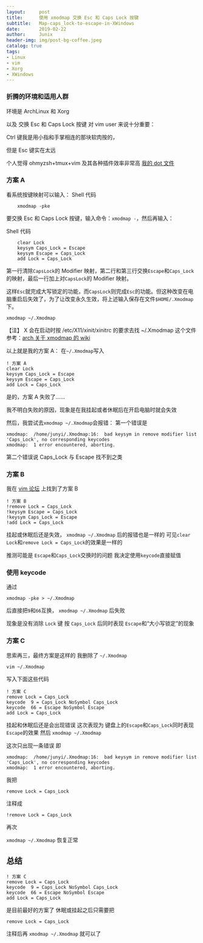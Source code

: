 ```yaml
---
layout:     post
title:      使用 xmodmap 交换 Esc 和 Caps Lock 按键
subtitle:   Map-caps_lock-to-escape-in-XWindows
date:       2019-02-22
author:     Junix
header-img: img/post-bg-coffee.jpeg
catalog: true
tags:
- Linux
- vim
- Xorg
- XWindows
---
```

### 折腾的环境和适用人群
环境是 ArchLinux 和 Xorg

以及 交换 Esc 和 Caps Lock 按键 对 vim user 来说十分重要：

Ctrl 键我是用小指和手掌相连的那块软肉按的，

但是 Esc 键实在太远

个人觉得 ohmyzsh+tmux+vim 及其各种插件效率非常高
[我的 dot 文件](https://github.com/junyixu/dotfiles)
### 方案 A
看系统按键映射可以输入：
Shell 代码

```
    xmodmap -pke
```

要交换 Esc 和 Caps Lock 按键，输入命令：```xmodmap -```，然后再输入：

Shell 代码

```
	clear Lock
    keysym Caps_Lock = Escape
    keysym Escape = Caps_Lock
    add Lock = Caps_Lock
```

第一行清除`CapsLock`的 Modifier 映射，第二行和第三行交换`Escape`和`Caps_Lock`的映射，最后一行加上对`CapsLock`的 Modifier 映射。

这样`Esc`就完成大写锁定的功能，而```CapsLock```则完成```Esc```的功能。但这种改变在电脑重启后失效了，为了让改变永久生效，将上述输入保存在文件```$HOME/.Xmodmap```下。
```
xmodmap ~/.Xmodmap
```


【注】 X 会在启动时按 /etc/X11/xinit/xinitrc 的要求去找 ~/.Xmodmap 这个文件
参考：[arch 关于 xmodmap 的 wiki](https://wiki.archlinux.org/index.php/Xmodmap)

以上就是我的方案 A：
在`~/.Xmodmap`写入

```
! 方案 A
clear Lock
keysym Caps_Lock = Escape
keysym Escape = Caps_Lock
add Lock = Caps_Lock
```
是的，方案 A 失败了……

我不明白失败的原因，现象是在我挂起或者休眠后在开启电脑时就会失效

然后，我尝试去`xmodmap ~/.Xmodmap`会报错：
第一个错误是

```
xmodmap:  /home/junyi/.Xmodmap:16:  bad keysym in remove modifier list
'Caps_Lock', no corresponding keycodes
xmodmap:  1 error encountered, aborting.
```
第二个错误说 Caps_Lock 与 Escape 找不到之类

### 方案 B
我在 [vim 论坛](http://vim.wikia.com/wiki/Map_caps_lock_to_escape_in_XWindows) 上找到了方案 B

```
! 方案 B
!remove Lock = Caps_Lock
!keysym Escape = Caps_Lock
!keysym Caps_Lock = Escape
!add Lock = Caps_Lock
```

挂起或休眠后还是失效，
`xmodmap ~/.Xmodmap` 后的报错也是一样的
可见`clear Lock`和`remove Lock = Caps_Lock`的效果是一样的

推测可能是 `Escape`和`Caps_Lock`交换时的问题
我决定使用`keycode`直接赋值

### 使用 keycode
通过
```
xmodmap -pke > ~/.Xmodmap
```
后直接把`9`和`66`互换，
`xmodmap ~/.Xmodmap` 后失败

现象是没有消除 `Lock` 键
按 `Caps_Lock` 后同时表现 `Escape`和“大小写锁定”的现象

### 方案 C
思索再三，最终方案是这样的
我删除了
`~/.Xmodmap`
```
vim ~/.Xmodmap
```
写入下面这些代码

```
! 方案 C
remove Lock = Caps_Lock
keycode  9 = Caps_Lock NoSymbol Caps_Lock
keycode  66 = Escape NoSymbol Escape
add Lock = Caps_Lock
```

挂起和休眠后还是会出现错误
这次表现为
键盘上的`Escape`和`Caps_Lock`同时表现`Escape`的效果
然后
`xmodmap ~/.Xmodmap`


这次只出现一条错误
即

```
xmodmap:  /home/junyi/.Xmodmap:16:  bad keysym in remove modifier list
'Caps_Lock', no corresponding keycodes
xmodmap:  1 error encountered, aborting.
```
我把
```
remove Lock = Caps_Lock
```
注释成

```
!remove Lock = Caps_Lock
```
再次

`xmodmap ~/.Xmodmap`
恢复正常

## 总结
```
! 方案 C
remove Lock = Caps_Lock
keycode  9 = Caps_Lock NoSymbol Caps_Lock
keycode  66 = Escape NoSymbol Escape
add Lock = Caps_Lock
```
是目前最好的方案了
休眠或挂起之后只需要把
```
remove Lock = Caps_Lock
```
注释后再
`xmodmap ~/.Xmodmap`
就可以了
